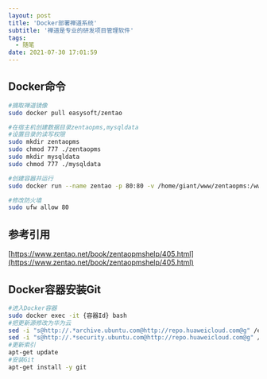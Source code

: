 ```yaml
---
layout: post
title: 'Docker部署禅道系统'
subtitle: '禅道是专业的研发项目管理软件'
tags:
  - 随笔
date: 2021-07-30 17:01:59
---
```


## Docker命令

```bash
#摘取禅道镜像
sudo docker pull easysoft/zentao

#在宿主机创建数据目录zentaopms,mysqldata
#设置目录的读写权限
sudo mkdir zentaopms
sudo chmod 777 ./zentaopms
sudo mkdir mysqldata
sudo chmod 777 ./mysqldata

#创建容器并运行
sudo docker run --name zentao -p 80:80 -v /home/giant/www/zentaopms:/www/zentaopms -v /home/giant/www/mysqldata:/var/lib/mysql -e MYSQL_ROOT_PASSWORD=123456 -d easysoft/zentao

#修改防火墙
sudo ufw allow 80
```

## 参考引用

[https://www.zentao.net/book/zentaopmshelp/405.html](https://www.zentao.net/book/zentaopmshelp/405.html)

## Docker容器安装Git

```bash
#进入Docker容器
sudo docker exec -it {容器Id} bash
#把更新源修改为华为云
sed -i "s@http://.*archive.ubuntu.com@http://repo.huaweicloud.com@g" /etc/apt/sources.list
sed -i "s@http://.*security.ubuntu.com@http://repo.huaweicloud.com@g" /etc/apt/sources.list
#更新索引
apt-get update
#安装Git
apt-get install -y git
```
